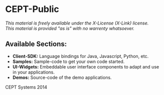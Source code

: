 CEPT-Public
===========

<I>This material is freely available under the X-License (X-Link) license.<BR>
This material is provided "as is" with no warrenty whatsoever.</I>

<H2>Available Sections:</H2>
<UL>
<LI><B>Client-SDK:</B> Language bindings for Java, Javascript, Python, etc.</LI>
<LI><B>Samples:</B> Sample-code to get your own code started.</LI>
<LI><B>UI-Widgets:</B> Embeddable user interface components to adapt and use in your applications.</LI>
<LI><B>Demos:</B> Source-code of the demo applications.</LI>
</UL>

CEPT Systems 2014
